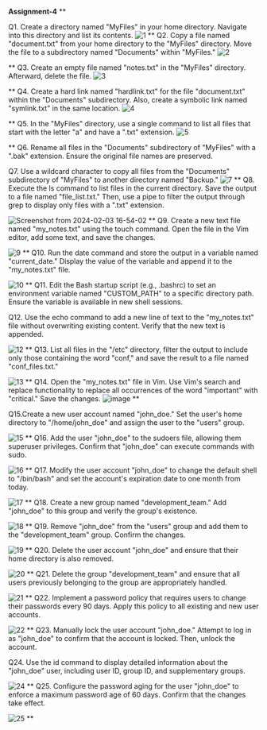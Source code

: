 **Assignment-4**
**

Q1.	Create a directory named "MyFiles" in your home directory. Navigate into this directory and list its contents.
![1](https://github.com/Vinus1501/Linux-Assignment/assets/153744714/15d35942-8d12-4fde-bcba-82958ffa6761)
**
Q2.	Copy a file named "document.txt" from your home directory to the "MyFiles" directory. Move the file to a subdirectory named "Documents" within "MyFiles."
![2](https://github.com/Vinus1501/Linux-Assignment/assets/153744714/3ab564ee-0925-4876-9c8d-03d58b4869eb)

**
Q3.	Create an empty file named "notes.txt" in the "MyFiles" directory. Afterward, delete the file.
![3](https://github.com/Vinus1501/Linux-Assignment/assets/153744714/f6a77344-76d7-4664-a8d8-086e15ed2680)

**
Q4.	Create a hard link named "hardlink.txt" for the file "document.txt" within the "Documents" subdirectory. Also, create a symbolic link named "symlink.txt" in the same location.
![4](https://github.com/Vinus1501/Linux-Assignment/assets/153744714/acbfeb92-eca9-4c21-aac3-33bec3f3e1b5)

**
Q5.	In the "MyFiles" directory, use a single command to list all files that start with the letter "a" and have a ".txt" extension.
![5](https://github.com/Vinus1501/Linux-Assignment/assets/153744714/df98c724-ce26-4362-95ed-cc685e4ba9c8)

**
Q6.	Rename all files in the "Documents" subdirectory of "MyFiles" with a ".bak" extension. Ensure the original file names are preserved.


Q7.	Use a wildcard character to copy all files from the "Documents" subdirectory of "MyFiles" to another directory named "Backup."
![7](https://github.com/Vinus1501/Linux-Assignment/assets/153744714/ecb5e7d2-e611-40f4-90dc-a6ae2f4134c0)
**
Q8.	Execute the ls command to list files in the current directory. Save the output to a file named "file_list.txt." Then, use a pipe to filter the output through grep to display only files with a ".txt" extension.


![Screenshot from 2024-02-03 16-54-02](https://github.com/Vinus1501/Linux-Assignment/assets/153744714/9912ce72-1e70-423d-aa13-4b36665d8fe0)
**
Q9.	Create a new text file named "my_notes.txt" using the touch command. Open the file in the Vim editor, add some text, and save the changes.

![9](https://github.com/Vinus1501/Linux-Assignment/assets/153744714/33d4d95e-bda8-4a27-a659-b463736dd39a)
**
Q10.	Run the date command and store the output in a variable named "current_date." Display the value of the variable and append it to the "my_notes.txt" file.

![10](https://github.com/Vinus1501/Linux-Assignment/assets/153744714/fa683391-9809-4485-9141-d42b329567cf)
**
Q11.	Edit the Bash startup script (e.g., .bashrc) to set an environment variable named "CUSTOM_PATH" to a specific directory path. Ensure the variable is available in new shell sessions.

Q12.	Use the echo command to add a new line of text to the "my_notes.txt" file without overwriting existing content. Verify that the new text is appended.

![12](https://github.com/Vinus1501/Linux-Assignment/assets/153744714/312b2788-4ff9-4dce-bd11-a6402443a600)
**
Q13.	List all files in the "/etc" directory, filter the output to include only those containing the word "conf," and save the result to a file named "conf_files.txt."

![13](https://github.com/Vinus1501/Linux-Assignment/assets/153744714/95c623f6-74ef-4cdb-ac8f-c8fbd01e0512)
**
Q14.	Open the "my_notes.txt" file in Vim. Use Vim's search and replace functionality to replace all occurrences of the word "important" with "critical." Save the changes.
      ![image](https://github.com/Vinus1501/Linux-Assignment/assets/153744714/9ba9990b-b535-4098-b55a-03d5ce60f202)
**
      
Q15.Create a new user account named "john_doe." Set the user's home directory to "/home/john_doe" and assign the user to the "users" group.

![15](https://github.com/Vinus1501/Linux-Assignment/assets/153744714/897070e2-5896-4a48-bc66-637b10c8a698)
**
Q16.	Add the user "john_doe" to the sudoers file, allowing them superuser privileges. Confirm that "john_doe" can execute commands with sudo.

![16](https://github.com/Vinus1501/Linux-Assignment/assets/153744714/82b3e0aa-e5b6-4f92-8697-9fc670150d71)
**
Q17.	Modify the user account "john_doe" to change the default shell to "/bin/bash" and set the account's expiration date to one month from today.

![17](https://github.com/Vinus1501/Linux-Assignment/assets/153744714/e85ed3be-8769-43f9-a4ef-d777d3703ecc)
**
Q18.	Create a new group named "development_team." Add "john_doe" to this group and verify the group's existence.

![18](https://github.com/Vinus1501/Linux-Assignment/assets/153744714/d6a0d969-998c-4c10-aafa-ed760ddd6422)
**
Q19.	Remove "john_doe" from the "users" group and add them to the "development_team" group. Confirm the changes.

![19](https://github.com/Vinus1501/Linux-Assignment/assets/153744714/ede3c188-af8e-40e9-87cd-7395d59e23fb)
**
Q20.	Delete the user account "john_doe" and ensure that their home directory is also removed.

![20](https://github.com/Vinus1501/Linux-Assignment/assets/153744714/2c6d4614-a386-4c4d-bab9-7b9947cb0ef4)
**
Q21.	Delete the group "development_team" and ensure that all users previously belonging to the group are appropriately handled.

![21](https://github.com/Vinus1501/Linux-Assignment/assets/153744714/37da23a8-2fc8-4483-9b7f-5f82b7452c87)
**
Q22.	Implement a password policy that requires users to change their passwords every 90 days. Apply this policy to all existing and new user accounts.

![22](https://github.com/Vinus1501/Linux-Assignment/assets/153744714/f414dab9-4bd0-4865-abb4-e2c1ede0b834)
**
Q23.	Manually lock the user account "john_doe." Attempt to log in as "john_doe" to confirm that the account is locked. Then, unlock the account.

Q24.	Use the id command to display detailed information about the "john_doe" user, including user ID, group ID, and supplementary groups.

![24](https://github.com/Vinus1501/Linux-Assignment/assets/153744714/d5c589df-c075-4fe6-8b6c-f0d9716048bf)
**
Q25.	Configure the password aging for the user "john_doe" to enforce a maximum password age of 60 days. Confirm that the changes take effect.

![25](https://github.com/Vinus1501/Linux-Assignment/assets/153744714/8121ebc5-f97e-4534-9cc6-b263150f4106)
**


